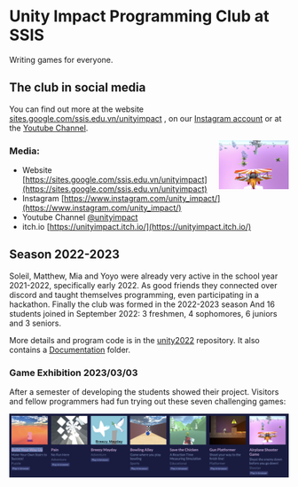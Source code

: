 # Unity Impact Programming Club at SSIS

Writing games for everyone.

## The club in social media

You can find out more at the website [sites.google.com/ssis.edu.vn/unityimpact](https://sites.google.com/ssis.edu.vn/unityimpact) , on our [Instagram account](https://www.instagram.com/unity_impact/) or at the [Youtube Channel](https://www.youtube.com/@unityimpact).

<img src="https://github.com/ssis-unity/.github/blob/main/profile/20220919_asg_itch.io.png" align="right" width="25%">

### Media:

- Website [https://sites.google.com/ssis.edu.vn/unityimpact](https://sites.google.com/ssis.edu.vn/unityimpact)
- Instagram [https://www.instagram.com/unity_impact/](https://www.instagram.com/unity_impact/)
- Youtube Channel [@unityimpact](https://www.youtube.com/@unityimpact)
- itch.io [https://unityimpact.itch.io/](https://unityimpact.itch.io/)

## Season 2022-2023

Soleil, Matthew, Mia and Yoyo were already very active in the school year 2021-2022, specifically early 2022. As good friends they connected over discord and taught themselves programming, even participating in a hackathon. Finally the club was formed in the 2022-2023 season And 16 students joined in September 2022: 3 freshmen, 4 sophomores, 6 juniors and 3 seniors.

<!-- 
grade 9: 
Liew, Yi-Ern (Brian)
Nyagaya, Michelle
Thai, Bao Nhi

grade 10:
Le, Nam
Luong, Jocelyn
Torres, Mikel Aidan
Tran, Minh Hoang

grade 11:
Chou, Ci Min (Lucy)
Nguyen, Dac-Khang
Pham, Chan-Nhu (Soleil)
Phan, Minh (Yoyo)
Rangstrup, Matthew
Suh, Wonhyung (Wayne)

grade 12:
Le, Anh (Alice)
Nguyen, Han (Mia)
Yam, Ethan

-->

More details and program code is in the [unity2022](https://github.com/ssis-unity/unity2022) repository. It also contains a [Documentation](https://github.com/ssis-unity/unity2022/tree/master/Documentation) folder.

### Game Exhibition 2023/03/03

After a semester of developing the students showed their project. Visitors and fellow programmers had fun trying out these seven challenging games:

![Games March 2023](https://github.com/ssis-unity/unity2022/blob/master/Documentation/2023-03-03_games.jpg)


